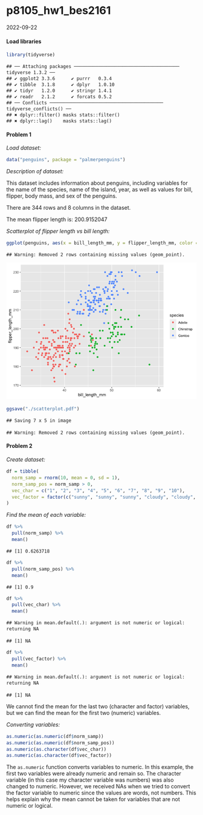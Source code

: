 p8105_hw1_bes2161
================
2022-09-22

#### Load libraries

``` r
library(tidyverse)
```

    ## ── Attaching packages ─────────────────────────────────────── tidyverse 1.3.2 ──
    ## ✔ ggplot2 3.3.6      ✔ purrr   0.3.4 
    ## ✔ tibble  3.1.8      ✔ dplyr   1.0.10
    ## ✔ tidyr   1.2.0      ✔ stringr 1.4.1 
    ## ✔ readr   2.1.2      ✔ forcats 0.5.2 
    ## ── Conflicts ────────────────────────────────────────── tidyverse_conflicts() ──
    ## ✖ dplyr::filter() masks stats::filter()
    ## ✖ dplyr::lag()    masks stats::lag()

#### Problem 1

*Load dataset:*

``` r
data("penguins", package = "palmerpenguins")
```

*Description of dataset:*

This dataset includes information about penguins, including variables
for the name of the species, name of the island, year, as well as values
for bill, flipper, body mass, and sex of the penguins.

There are 344 rows and 8 columns in the dataset.

The mean flipper length is: 200.9152047

*Scatterplot of flipper length vs bill length:*

``` r
ggplot(penguins, aes(x = bill_length_mm, y = flipper_length_mm, color = species)) + geom_point()
```

    ## Warning: Removed 2 rows containing missing values (geom_point).

![](p8105_hw1_bes2161_files/figure-gfm/unnamed-chunk-3-1.png)<!-- -->

``` r
ggsave("./scatterplot.pdf")
```

    ## Saving 7 x 5 in image

    ## Warning: Removed 2 rows containing missing values (geom_point).

#### Problem 2

*Create dataset:*

``` r
df = tibble(
  norm_samp = rnorm(10, mean = 0, sd = 1),
  norm_samp_pos = norm_samp > 0,
  vec_char = c("1", "2", "3", "4", "5", "6", "7", "8", "9", "10"),
  vec_factor = factor(c("sunny", "sunny", "sunny", "cloudy", "cloudy", "cloudy", "cloudy", "rainy", "rainy", "rainy"))
)
```

*Find the mean of each variable:*

``` r
df %>%
  pull(norm_samp) %>%
  mean()
```

    ## [1] 0.6263718

``` r
df %>%
  pull(norm_samp_pos) %>%
  mean()
```

    ## [1] 0.9

``` r
df %>%
  pull(vec_char) %>%
  mean()
```

    ## Warning in mean.default(.): argument is not numeric or logical: returning NA

    ## [1] NA

``` r
df %>%
  pull(vec_factor) %>%
  mean()
```

    ## Warning in mean.default(.): argument is not numeric or logical: returning NA

    ## [1] NA

We cannot find the mean for the last two (character and factor)
variables, but we can find the mean for the first two (numeric)
variables.

*Converting variables:*

``` r
as.numeric(as.numeric(df$norm_samp))
as.numeric(as.numeric(df$norm_samp_pos))
as.numeric(as.character(df$vec_char))
as.numeric(as.character(df$vec_factor))
```

The `as.numeric` function converts variables to numeric. In this
example, the first two variables were already numeric and remain so. The
character variable (in this case my character variable was numbers) was
also changed to numeric. However, we received NAs when we tried to
convert the factor variable to numeric since the values are words, not
numbers. This helps explain why the mean cannot be taken for variables
that are not numeric or logical.

